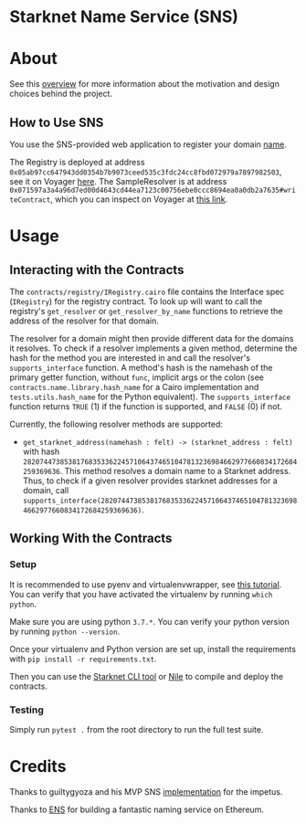 # Starknet Name Service (SNS)

# About

See this [overview](https://www.notion.so/Starknet-Name-Service-SNS-c206e058e8b44287b99a0c0e29910577) for more information about the motivation and design choices behind the project.

## How to Use SNS

You use the SNS-provided web application to register your domain [name](https://sunny-salamander-6f6c7e.netlify.app/).

The Registry is deployed at address `0x05ab97cc647943dd0354b7b9073ceed535c3fdc24cc8fbd072979a7897982503`, see it on Voyager [here](https://goerli.voyager.online/contract/0x05ab97cc647943dd0354b7b9073ceed535c3fdc24cc8fbd072979a7897982503). The SampleResolver is at address `0x071597a3a4a96d7ed00d4643cd44ea7123c00756ebe0ccc8694ea0a0db2a7635#writeContract`, which you can inspect on Voyager at [this link](https://goerli.voyager.online/contract/0x071597a3a4a96d7ed00d4643cd44ea7123c00756ebe0ccc8694ea0a0db2a7635#writeContract).

# Usage

## Interacting with the Contracts

The `contracts/registry/IRegistry.cairo` file contains the Interface spec (`IRegistry`) for the registry contract. To look up  will want to call the registry's `get_resolver` or `get_resolver_by_name` functions to retrieve the address of the resolver for that domain.

The resolver for a domain might then provide different data for the domains it resolves. To check if a resolver implements a given method, determine the hash for the method you are interested in and call the resolver's `supports_interface` function. A method's hash is the namehash of the primary getter function, without `func`, implicit args or the colon (see `contracts.name.library.hash_name` for a Cairo implementation and `tests.utils.hash_name` for the Python equivalent). The `supports_interface` function returns `TRUE` (1) if the function is supported, and `FALSE` (0) if not.

Currently, the following resolver methods are supported:
- `get_starknet_address(namehash : felt) -> (starknet_address : felt)` with hash `2820744738538176835336224571064374651047813236984662977660834172684259369636`. This method resolves a domain name to a Starknet address. Thus, to check if a given resolver provides starknet addresses for a domain, call `supports_interface(2820744738538176835336224571064374651047813236984662977660834172684259369636)`.

## Working With the Contracts

### Setup

It is recommended to use pyenv and virtualenvwrapper, see [this tutorial](https://alysivji.github.io/setting-up-pyenv-virtualenvwrapper.html). You can verify that you have activated the virtualenv by running `which python`.

Make sure you are using python `3.7.*`. You can verify your python version by running `python --version`. 

Once your virtualenv and Python version are set up, install the requirements with `pip install -r requirements.txt`.

Then you can use the [Starknet CLI tool](https://www.cairo-lang.org/docs/hello_starknet/intro.html#compile-the-contract) or [Nile](https://medium.com/coinmonks/starknet-tutorial-for-beginners-using-nile-6af9c2270c15) to compile and deploy the contracts.

### Testing

Simply run `pytest .` from the root directory to run the full test suite.

# Credits

Thanks to guiltygyoza and his MVP SNS [implementation](https://github.com/guiltygyoza/sns) for the impetus.

Thanks to [ENS](https://github.com/ensdomains/ens) for building a fantastic naming service on Ethereum.